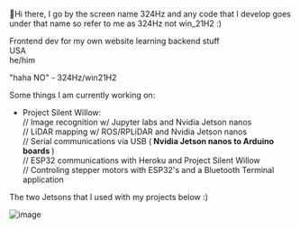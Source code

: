 👋Hi there, I go by the screen name 324Hz and any code that I develop goes under that name so refer to me as 324Hz not win_21H2 :)

Frontend dev for my own website learning backend stuff <br>
USA <br>
he/him <br>

"haha NO" - 324Hz/win21H2

Some things I am currently working on:

- Project Silent Willow: <br>
// Image recognition w/ Jupyter labs and Nvidia Jetson nanos <br>
// LiDAR mapping w/ ROS/RPLiDAR and Nvidia Jetson nanos <br>
// Serial communications via USB (<b> Nvidia Jetson nanos to Arduino boards </b>) <br>
// ESP32 communications with Heroku and Project Silent Willow <br>
// Controling stepper motors with ESP32's and a Bluetooth Terminal application

The two Jetsons that I used with my projects below :) <br>

![image](https://user-images.githubusercontent.com/92825997/154865353-7d7306b5-ce05-443d-8f5a-f3db6f43751b.png)
